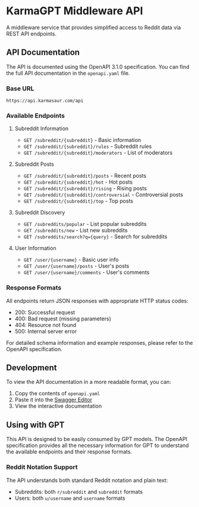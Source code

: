 # KarmaGPT Middleware API

A middleware service that provides simplified access to Reddit data via REST API endpoints.

## API Documentation

The API is documented using the OpenAPI 3.1.0 specification. You can find the full API documentation in the `openapi.yaml` file.

### Base URL 
```
https://api.karmasaur.com/api
```

### Available Endpoints

1. Subreddit Information
   - `GET /subreddit/{subreddit}` - Basic information
   - `GET /subreddit/{subreddit}/rules` - Subreddit rules
   - `GET /subreddit/{subreddit}/moderators` - List of moderators

2. Subreddit Posts
   - `GET /subreddit/{subreddit}/posts` - Recent posts
   - `GET /subreddit/{subreddit}/hot` - Hot posts
   - `GET /subreddit/{subreddit}/rising` - Rising posts
   - `GET /subreddit/{subreddit}/controversial` - Controversial posts
   - `GET /subreddit/{subreddit}/top` - Top posts

3. Subreddit Discovery
   - `GET /subreddits/popular` - List popular subreddits
   - `GET /subreddits/new` - List new subreddits
   - `GET /subreddits/search?q={query}` - Search for subreddits

4. User Information
   - `GET /user/{username}` - Basic user info
   - `GET /user/{username}/posts` - User's posts
   - `GET /user/{username}/comments` - User's comments

### Response Formats

All endpoints return JSON responses with appropriate HTTP status codes:
- 200: Successful request
- 400: Bad request (missing parameters)
- 404: Resource not found
- 500: Internal server error

For detailed schema information and example responses, please refer to the OpenAPI specification.

## Development

To view the API documentation in a more readable format, you can:
1. Copy the contents of `openapi.yaml`
2. Paste it into the [Swagger Editor](https://editor.swagger.io/)
3. View the interactive documentation

## Using with GPT

This API is designed to be easily consumed by GPT models. The OpenAPI specification provides all the necessary information for GPT to understand the available endpoints and their response formats.

### Reddit Notation Support
The API understands both standard Reddit notation and plain text:
- Subreddits: both `r/subreddit` and `subreddit` formats
- Users: both `u/username` and `username` formats
